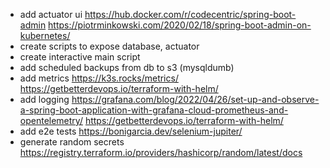 - add actuator ui https://hub.docker.com/r/codecentric/spring-boot-admin https://piotrminkowski.com/2020/02/18/spring-boot-admin-on-kubernetes/
- create scripts to expose database, actuator
- create interactive main script
- add scheduled backups from db to s3 (mysqldumb)
- add metrics https://k3s.rocks/metrics/ https://getbetterdevops.io/terraform-with-helm/
- add logging https://grafana.com/blog/2022/04/26/set-up-and-observe-a-spring-boot-application-with-grafana-cloud-prometheus-and-opentelemetry/ https://getbetterdevops.io/terraform-with-helm/
- add e2e tests https://bonigarcia.dev/selenium-jupiter/
- generate random secrets https://registry.terraform.io/providers/hashicorp/random/latest/docs
